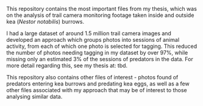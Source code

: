 This repository contains the most important files from my thesis, which was on the analysis of trail camera monitoring footage taken inside and outside kea (_Nestor notabilis_) burrows. 

I had a large dataset of around 1.5 million trail camera images and developed an approach which groups photos into sessions of animal activity, from each of which one photo is selected for tagging. This reduced the number of photos needing tagging in my dataset by over 97%, while missing only an estimated 3% of the sessions of predators in the data. For more detail regarding this, see my thesis at: tbd.

This repository also contains other files of interest - photos found of predators entering kea burrows and predating kea eggs, as well as a few other files associated with my approach that may be of interest to those analysing similar data.
